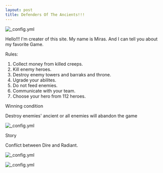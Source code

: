 ```yaml
---
layout: post
title: Defenders Of The Ancients!!!
---
```


![_config.yml](http://cdn.akamai.steamstatic.com/steam/apps/570/header.jpg?t=1464626115.jpg)

Hello!!! I'm creater of this site. My name is Miras.
And I can tell you about my favorite Game.

Rules:

1) Collect money from killed creeps.                                                                           
2) Kill enemy heroes.                                                                                  
3) Destroy enemy towers and barraks and throne.                                          
4) Ugrade your abilites.                                                   
5) Do not feed enemies.                                                   
6) Communicate with your team. 
7) Choose your hero from 112 heroes.                                                        

Winning condition 

Destroy enemies' ancient or all enemies will abandon the game

![_config.yml](http://getdota2.ru/forum/uploads/imgs/1334400387__.jpg)

Story

Conflict between Dire and Radiant.





![_config.yml](http://66.media.tumblr.com/c93207392425e60d2f2e2b47f2a31eff/tumblr_nmcm8quaH11rql04vo1_1280.jpg)

![_config.yml](http://66.media.tumblr.com/0b152d5212ef87df9cef5c9285b83d04/tumblr_nmcm8quaH11rql04vo2_1280.jpg)

